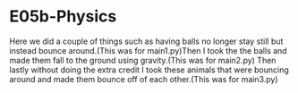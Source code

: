 # E05b-Physics
Here we did a couple of things such as having balls no longer stay still but instead bounce around.(This was for main1.py)Then I took the the balls and made them fall to the ground using gravity.(This was for main2.py) Then lastly without doing the extra credit I took these animals that were bouncing around and made them bounce off of each other.(This was for main3.py)

